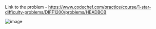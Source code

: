 Link to the problem - https://www.codechef.com/practice/course/1-star-difficulty-problems/DIFF1200/problems/HEADBOB


![image](https://github.com/Haleshot/Competitive-Programming/assets/57552973/afb0a6f2-84d8-4c44-969c-67825c156d7f)
